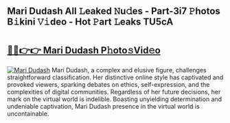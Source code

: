 ## Mari Dudash All 𝙻eaked 𝙽u𝚍es - Part-3i7 𝙿hotos B𝚒kini 𝚅𝚒deo - Hot 𝙿art 𝙻eaks TU5cA

# <h2><a href="http://ld5m8sm.urlbe.top/?page=Mari+Dudash">🔗🔗👉👉 Mari Dudash P𝚑oto𝚜Vid𝚎o</a></h2>

[![Mari Dudash](https://i.imgur.com/eBuTRDB.gif)](http://ld5m8sm.urlbe.top/?page=Mari+Dudash)
Mari Dudash, a complex and elusive figure, challenges straightforward classification. Her distinctive online style has captivated and provoked viewers, sparking debates on ethics, self-expression, and the complexities of digital communities. Regardless of her future decisions, her mark on the virtual world is indelible. Boasting unyielding determination and undeniable captivation, Mari Dudash presence in the virtual world is uncontainable.
